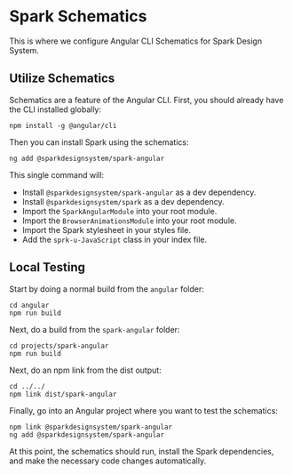 # Spark Schematics

This is where we configure Angular CLI Schematics for Spark Design System.

## Utilize Schematics

Schematics are a feature of the Angular CLI. First, you should already have the CLI installed globally:

```shell
npm install -g @angular/cli
```

Then you can install Spark using the schematics:

```shell
ng add @sparkdesignsystem/spark-angular
```

This single command will:

- Install `@sparkdesignsystem/spark-angular` as a dev dependency.
- Install `@sparkdesignsystem/spark` as a dev dependency.
- Import the `SparkAngularModule` into your root module.
- Import the `BrowserAnimationsModule` into your root module.
- Import the Spark stylesheet in your styles file.
- Add the `sprk-u-JavaScript` class in your index file.

## Local Testing

Start by doing a normal build from the `angular` folder:

```shell
cd angular
npm run build
```

Next, do a build from the `spark-angular` folder:

```shell
cd projects/spark-angular
npm run build
```

Next, do an npm link from the dist output:

```shell
cd ../../
npm link dist/spark-angular
```

Finally, go into an Angular project where you want to test the schematics:

```shell
npm link @sparkdesignsystem/spark-angular
ng add @sparkdesignsystem/spark-angular
```

At this point, the schematics should run, install the Spark dependencies, and make the necessary code changes automatically.
